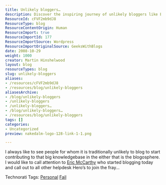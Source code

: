 ```yaml
---
title: Unlikely bloggers…
description: Discover the inspiring journey of unlikely bloggers like Eric McCarthy and join the conversation in the blogosphere. Everyone has a voice—share yours!
ResourceId: cFVF2mb9dJ8
ResourceType: blog
ResourceContentOrigin: Human
ResourceImport: true
ResourceImportId: 177
ResourceImportSource: Wordpress
ResourceImportOriginalSource: GeeksWithBlogs
date: 2008-10-29
weight: 1000
creator: Martin Hinshelwood
layout: blog
resourceTypes: blog
slug: unlikely-bloggers
aliases:
- /resources/cFVF2mb9dJ8
- /resources/blog/unlikely-bloggers
aliasesArchive:
- /blog/unlikely-bloggers
- /unlikely-bloggers
- /unlikely-bloggers…
- /blog/unlikely-bloggers…
- /resources/blog/unlikely-bloggers
tags: []
categories:
- Uncategorized
preview: nakedalm-logo-128-link-1-1.png

---
```

I always like to see people for whom it is traditionally unlikely to blog to start contributing to that big knowledgebase in the either that is the blogosphere. I would like to call attention to [Eric McCarthy](http://geekswithblogs.net/HelpdeskHero/archive/2008/05/15/intro.aspx) who started blogging today and call out to all other helpdesk Hero’s to join the fray…

Technorati Tags: [Personal](http://technorati.com/tags/Personal) [Fail](http://technorati.com/tags/Fail)
